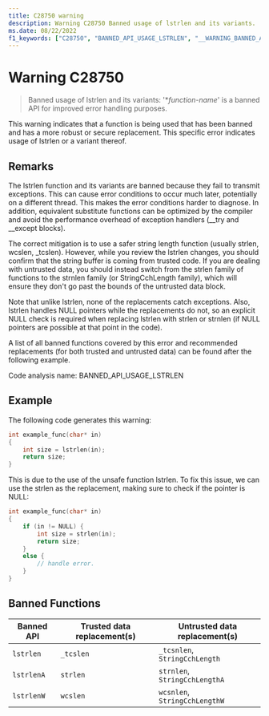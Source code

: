 ```yaml
---
title: C28750 warning
description: Warning C28750 Banned usage of lstrlen and its variants.
ms.date: 08/22/2022
f1_keywords: ["C28750", "BANNED_API_USAGE_LSTRLEN", "__WARNING_BANNED_API_USAGE_LSTRLEN"]
---
```

# Warning C28750

> Banned usage of lstrlen and its variants: '\**function-name*' is a banned API for improved error handling purposes.

This warning indicates that a function is being used that has been banned and has a more robust or secure replacement. This specific error indicates usage of lstrlen or a variant thereof.

## Remarks

The lstrlen function and its variants are banned because they fail to transmit exceptions. This can cause error conditions to occur much later, potentially on a different thread. This makes the error conditions harder to diagnose. In addition, equivalent substitute functions can be optimized by the compiler and avoid the performance overhead of exception handlers (__try and __except blocks).  

The correct mitigation is to use a safer string length function (usually strlen, wcslen, _tcslen). However, while you review the lstrlen changes, you should confirm that the string buffer is coming from trusted code. If you are dealing with untrusted data, you should instead switch from the strlen family of functions to the strnlen family (or StringCchLength family), which will ensure they don't go past the bounds of the untrusted data block. 

Note that unlike lstrlen, none of the replacements catch exceptions. Also, lstrlen handles NULL pointers while the replacements do not, so an explicit NULL check is required when replacing lstrlen with strlen or strnlen (if NULL pointers are possible at that point in the code).  

A list of all banned functions covered by this error and recommended replacements (for both trusted and untrusted data) can be found after the following example.

Code analysis name: BANNED_API_USAGE_LSTRLEN

## Example

The following code generates this warning: 

```cpp
int example_func(char* in)
{ 
    int size = lstrlen(in);
    return size; 
} 
```

This is due to the use of the unsafe function lstrlen. To fix this issue, we can use the strlen as the replacement, making sure to check if the pointer is NULL: 

```cpp
int example_func(char* in) 
{ 
    if (in != NULL) {
        int size = strlen(in);
        return size;
    }
    else {
        // handle error.
    }
} 
```

## Banned Functions

| Banned API | Trusted data replacement(s) | Untrusted data replacement(s) |
| -----------|----------------|--------------|
|```lstrlen```| ```_tcslen``` | ```_tcsnlen```, ```StringCchLength``` |
|```lstrlenA```| ```strlen``` | ```strnlen```, ```StringCchLengthA``` |
|```lstrlenW```| ```wcslen``` | ```wcsnlen```, ```StringCchLengthW``` |

